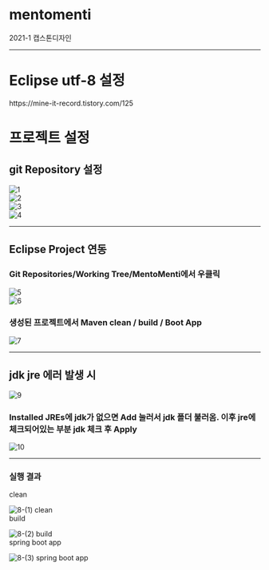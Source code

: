 # mentomenti
2021-1 캡스톤디자인
<hr>
<h1>Eclipse utf-8 설정</h1>
https://mine-it-record.tistory.com/125

<h1>프로젝트 설정</h1>

<h2> git Repository 설정 </h2>

![1](https://user-images.githubusercontent.com/76891875/112756500-6d2dbf80-9020-11eb-8ad4-2138f4f8521b.PNG) <br>
![2](https://user-images.githubusercontent.com/76891875/112756511-80d92600-9020-11eb-9230-20f002c647ad.PNG) <br>
![3](https://user-images.githubusercontent.com/76891875/112756515-85054380-9020-11eb-9ac9-2c4a51cc217c.PNG) <br>
![4](https://user-images.githubusercontent.com/76891875/112756523-93535f80-9020-11eb-9604-f4ffa4108c0e.PNG) <br>

<hr>
<h2> Eclipse Project 연동 </h2>
<h3> Git Repositories/Working Tree/MentoMenti에서 우클릭</h3>

![5](https://user-images.githubusercontent.com/76891875/112756538-a403d580-9020-11eb-9a62-f2bb5176661f.png) <br>
![6](https://user-images.githubusercontent.com/76891875/112756541-a6662f80-9020-11eb-95dd-82a7cbddcf38.PNG) <br>
<h3> 생성된 프로젝트에서 Maven clean / build / Boot App  </h3>

![7](https://user-images.githubusercontent.com/76891875/112756543-a7975c80-9020-11eb-8262-c640238a7bad.png) <br>

<hr>
<h2> jdk jre 에러 발생 시 </h3>

![9](https://user-images.githubusercontent.com/76891875/112756944-6738de00-9022-11eb-91ef-1e49cfa0c81b.png) <br>
<h3> Installed JREs에 jdk가 없으면 Add 눌러서 jdk 폴더 불러옴. 이후 jre에 체크되어있는 부분 jdk 체크 후 Apply </h3>

![10](https://user-images.githubusercontent.com/76891875/112756951-7324a000-9022-11eb-9809-24718f4106e2.PNG) <br>



<hr>
<h3> 실행 결과 </h3>
clean <br>

![8-(1) clean](https://user-images.githubusercontent.com/76891875/112756558-bb42c300-9020-11eb-8559-7fc968b82dd9.PNG) <br>
build <br>

![8-(2) build](https://user-images.githubusercontent.com/76891875/112756560-c0077700-9020-11eb-9fee-368cad632b6f.PNG) <br>
spring boot app <br>

![8-(3) spring boot app](https://user-images.githubusercontent.com/76891875/112756564-c564c180-9020-11eb-8cf4-fce4cb52cab6.PNG) <br>
 






